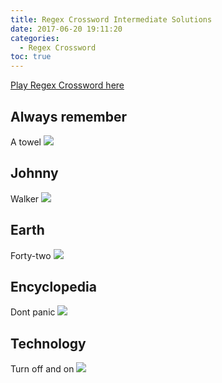 ```yaml
---
title: Regex Crossword Intermediate Solutions
date: 2017-06-20 19:11:20
categories:
  - Regex Crossword
toc: true
---
```


[Play Regex Crossword here](https://www.regexcrossword.com)

<!--more-->

## Always remember
A towel
![](/images/regex/int1.JPG)

## Johnny
Walker
![](/images/regex/int2.JPG)

## Earth
Forty-two
![](/images/regex/int3.JPG)

## Encyclopedia
Dont panic
![](/images/regex/int4.JPG)

## Technology
Turn off and on
![](/images/regex/int5.JPG)
